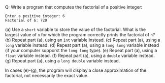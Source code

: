 Q: Write a program that computes the factorial of a positive integer:

```
Enter a positive integer: 6
Factorial of 6: 720
```

(a) Use a `short` variable to store the value of the factorial. What is the
largest value of `n` for which the program correctly prints the factorial of
`n`?
(b) Repeat part (a), using an `int` variable instead.
(c) Repeat part (a), using a `long` variable instead.
(d) Repeat part (a), using a `long long` variable instead (if your computer
supporst the `long long` type).
(e) Repeat part (a), using a `float` variable instead.
(f) Repeat part (a), using a `double` variable instead.
(g) Repeat part (a), using a `long double` variable instead.

In cases (e)-(g), the program will display a close approximation of the
factorial, not necessarily the exact value.
